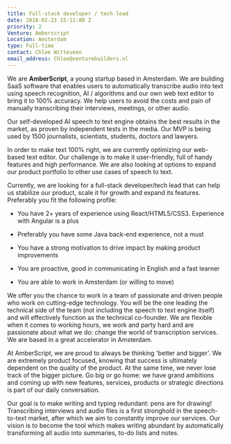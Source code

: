```yaml
---
title: Full-stack developer / tech lead
date: 2018-02-21 15:11:00 Z
priority: 2
Venture: Amberscript
Location: Amsterdam
type: Full-time
contact: Chloe Witteveen
email_address: Chloe@venturebuilders.nl
---
```


We are **AmberScript**, a young startup based in Amsterdam. We are building SaaS software that enables users to automatically transcribe audio into text using speech recognition, AI / algorithms and our own web text editor to bring it to 100% accuracy. We help users to avoid the costs and pain of manually transcribing their interviews, meetings, or other audio.

Our self-developed AI speech to text engine obtains the best results in the market, as proven by independent tests in the media. Our MVP is being used by 1500 journalists, scientists, students, doctors and lawyers.

In order to make text 100% right, we are currently optimizing our web-based text editor. Our challenge is to make it user-friendly, full of handy features and high performance. We are also looking at options to expand our product portfolio to other use cases of speech to text.

Currently, we are looking for a full-stack developer/tech lead that can help us stabilize our product, scale it for growth and expand its features. Preferably you fit the following profile:

* You have 2\+ years of experience using React/HTML5/CSS3. Experience with Angular is a plus

* Preferably you have some Java back-end experience, not a must

* You have a strong motivation to drive impact by making product improvements

* You are proactive, good in communicating in English and a fast learner

* You are able to work in Amsterdam (or willing to move)

We offer you the chance to work in a team of passionate and driven people who work on cutting-edge technology. You will be the one leading the technical side of the team (not including the speech to text engine itself) and will effectively function as the technical co-founder. We are flexible when it comes to working hours, we work and party hard and are passionate about what we do: change the world of transcription services. We are based in a great accelerator in Amsterdam.

At AmberScript, we are proud to always be thinking 'better and bigger'. We are extremely product focused, knowing that success is ultimately dependent on the quality of the product. At the same time, we never lose track of the bigger picture. Go big or go home: we have grand ambitions and coming up with new features, services, products or strategic directions is part of our daily conversation.

Our goal is to make writing and typing redundant: pens are for drawing! Transcribing interviews and audio files is a first stronghold in the speech-to-text market, after which we aim to constantly improve our services. Our vision is to become the tool which makes writing abundant by automatically transforming all audio into summaries, to-do lists and notes.